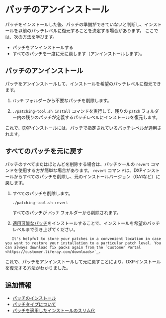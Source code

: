# パッチのアンインストール

パッチをインストールした後、パッチの準備ができていないと判断し、インストールを以前のパッチレベルに復元することを決定する場合があります。 ここでは、次の方法を学びます。

  - パッチをアンインストールする
  - すべてのパッチを一度に元に戻します（アンインストールします）。

## パッチのアンインストール

パッチをアンインストールして、インストールを希望のパッチレベルに復元できます。

1.  `パッチ` フォルダーから不要なパッチを削除します。

2.  `./patching-tool.sh install` コマンドを実行して、残りの `patch` フォルダー内の残りのパッチが定義するパッチレベルにインストールを復元します。

これで、DXPインストールには、パッチで指定されているパッチレベルが適用されます。

## すべてのパッチを元に戻す

パッチのすべてまたはほとんどを削除する場合は、パッチツールの `revert` コマンドを使用する方が簡単な場合があります。 `revert` コマンドは、DXPインストールからすべてのパッチを削除し、元のインストールバージョン（GA1など）に戻します。

1.  すべてのパッチを削除します。

    ``` bash
    ./patching-tool.sh revert
    ```

    すべてのパッチが `パッチ` フォルダーから削除されます。

2.  [適用可能なパッチ](./installing-patches.md)をインストールすることで、インストールを希望のパッチレベルまで引き上げてください。

<!-- end list -->

``` tip::
   It's helpful to store your patches in a convenient location in case you want to restore your installation to a particular patch level. You can always download fix packs again from the `Customer Portal <https://customer.liferay.com/downloads>`_.
```

これで、パッチをアンインストールして元に戻すことにより、DXPインストールを復元する方法がわかりました。

## 追加情報

  - [パッチのインストール](./installing-patches.md)
  - [パッチタイプについて](./understanding-patch-types.md)
  - [パッチを適用したインストールのスリム化](./advanced-patching/slimming-down-patched-installations.md)
